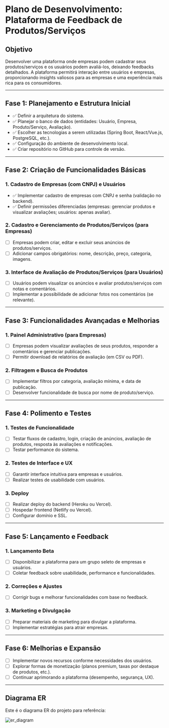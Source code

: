 # Plano de Desenvolvimento: Plataforma de Feedback de Produtos/Serviços

## Objetivo
Desenvolver uma plataforma onde empresas podem cadastrar seus produtos/serviços e os usuários podem avaliá-los, deixando feedbacks detalhados. A plataforma permitirá interação entre usuários e empresas, proporcionando insights valiosos para as empresas e uma experiência mais rica para os consumidores.

---

## Fase 1: Planejamento e Estrutura Inicial
- ✅ Definir a arquitetura do sistema.
- ✅ Planejar o banco de dados (entidades: Usuário, Empresa, Produto/Serviço, Avaliação).
- ✅ Escolher as tecnologias a serem utilizadas (Spring Boot, React/Vue.js, PostgreSQL, etc.).
- ✅ Configuração do ambiente de desenvolvimento local.
- ✅ Criar repositório no GitHub para controle de versão.

---

## Fase 2: Criação de Funcionalidades Básicas
### 1. Cadastro de Empresas (com CNPJ) e Usuários
- ✅ Implementar cadastro de empresas com CNPJ e senha (validação no backend).
- ✅ Definir permissões diferenciadas (empresas: gerenciar produtos e visualizar avaliações; usuários: apenas avaliar).

### 2. Cadastro e Gerenciamento de Produtos/Serviços (para Empresas)
- [ ] Empresas podem criar, editar e excluir seus anúncios de produtos/serviços.
- [ ] Adicionar campos obrigatórios: nome, descrição, preço, categoria, imagens.

### 3. Interface de Avaliação de Produtos/Serviços (para Usuários)
- [ ] Usuários podem visualizar os anúncios e avaliar produtos/serviços com notas e comentários.
- [ ] Implementar a possibilidade de adicionar fotos nos comentários (se relevante).

---

## Fase 3: Funcionalidades Avançadas e Melhorias
### 1. Painel Administrativo (para Empresas)
- [ ] Empresas podem visualizar avaliações de seus produtos, responder a comentários e gerenciar publicações.
- [ ] Permitir download de relatórios de avaliação (em CSV ou PDF).

### 2. Filtragem e Busca de Produtos
- [ ] Implementar filtros por categoria, avaliação mínima, e data de publicação.
- [ ] Desenvolver funcionalidade de busca por nome de produto/serviço.

---

## Fase 4: Polimento e Testes
### 1. Testes de Funcionalidade
- [ ] Testar fluxos de cadastro, login, criação de anúncios, avaliação de produtos, resposta às avaliações e notificações.
- [ ] Testar performance do sistema.

### 2. Testes de Interface e UX
- [ ] Garantir interface intuitiva para empresas e usuários.
- [ ] Realizar testes de usabilidade com usuários.

### 3. Deploy
- [ ] Realizar deploy do backend (Heroku ou Vercel).
- [ ] Hospedar frontend (Netlify ou Vercel).
- [ ] Configurar domínio e SSL.

---

## Fase 5: Lançamento e Feedback
### 1. Lançamento Beta
- [ ] Disponibilizar a plataforma para um grupo seleto de empresas e usuários.
- [ ] Coletar feedback sobre usabilidade, performance e funcionalidades.

### 2. Correções e Ajustes
- [ ] Corrigir bugs e melhorar funcionalidades com base no feedback.

### 3. Marketing e Divulgação
- [ ] Preparar materiais de marketing para divulgar a plataforma.
- [ ] Implementar estratégias para atrair empresas.

---

## Fase 6: Melhorias e Expansão
- [ ] Implementar novos recursos conforme necessidades dos usuários.
- [ ] Explorar formas de monetização (planos premium, taxas por destaque de produtos, etc.).
- [ ] Continuar aprimorando a plataforma (desempenho, segurança, UX).

---

## Diagrama ER

Este é o diagrama ER do projeto para referência:

![er_diagram](https://github.com/user-attachments/assets/ccf85164-ec19-425f-a06e-09af5ae77654)
